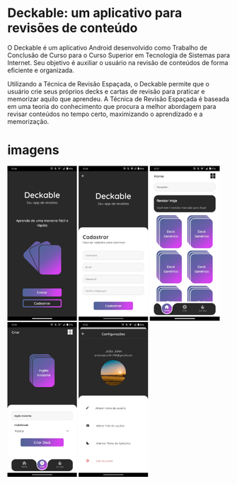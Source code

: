 # Deckable: um aplicativo para revisões de conteúdo

O Deckable é um aplicativo Android desenvolvido como Trabalho de Conclusão de Curso para o Curso Superior em Tecnologia de Sistemas para Internet. Seu objetivo é auxiliar o usuário na revisão de conteúdos de forma eficiente e organizada.

Utilizando a Técnica de Revisão Espaçada, o Deckable permite que o usuário crie seus próprios decks e cartas de revisão para praticar e memorizar aquilo que aprendeu. A Técnica de Revisão Espaçada é baseada em uma teoria do conhecimento que procura a melhor abordagem para revisar conteúdos no tempo certo, maximizando o aprendizado e a memorização.

# imagens
<img src="./src/assets/images/welcome.jpg" alt="" height="350px">
<img src="./src/assets/images/signup.jpg" alt="" height="350px">
<img src="./src/assets/images/home.jpeg" alt="" height="350px">
<img src="./src/assets/images/create.jpeg" alt="" height="350px">
<img src="./src/assets/images/settings.jpg" alt="" height="350px">
